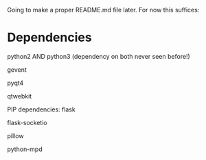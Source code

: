Going to make a proper README.md file later.
For now this suffices:

Dependencies
====
python2 AND python3 (dependency on both never seen before!)

gevent

pyqt4

qtwebkit


PIP dependencies:
flask

flask-socketio

pillow

python-mpd

